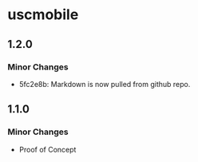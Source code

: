 # uscmobile

## 1.2.0

### Minor Changes

- 5fc2e8b: Markdown is now pulled from github repo.

## 1.1.0

### Minor Changes

- Proof of Concept

